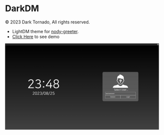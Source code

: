 # DarkDM
© 2023 Dark Tornado, All rights reserved.

- LightDM theme for [nody-greeter](https://github.com/JezerM/nody-greeter).
- [Click Here](https://darktornado.github.io/DarkDM/) to see demo

![img](Screenshot.png)
